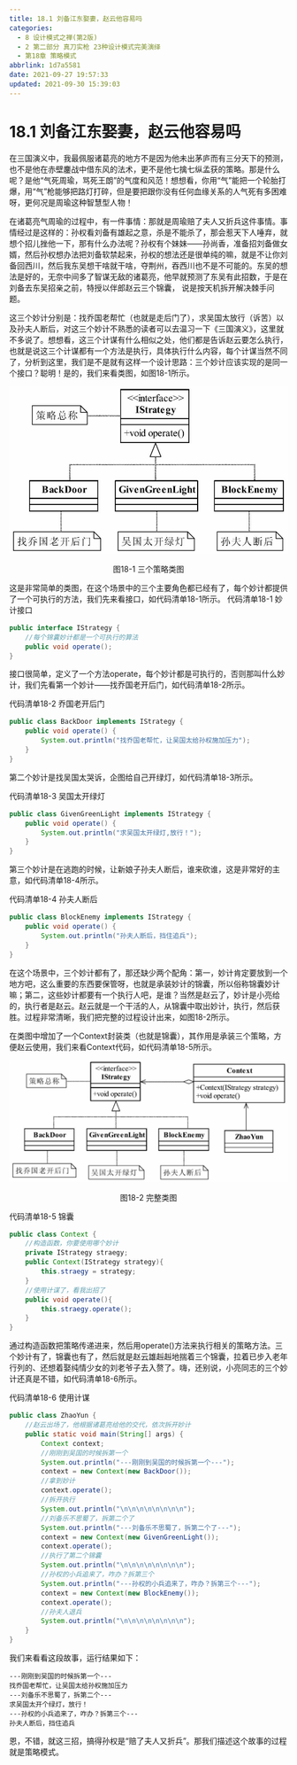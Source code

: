```yaml
---
title: 18.1 刘备江东娶妻，赵云他容易吗
categories:
  - 8 设计模式之禅(第2版)
  - 2 第二部分 真刀实枪 23种设计模式完美演绎
  - 第18章 策略模式
abbrlink: 1d7a5581
date: 2021-09-27 19:57:33
updated: 2021-09-30 15:39:03
---
```

# 18.1 刘备江东娶妻，赵云他容易吗
在三国演义中，我最佩服诸葛亮的地方不是因为他未出茅庐而有三分天下的预测，也不是他在赤壁鏖战中借东风的法术，更不是他七擒七纵孟获的策略。那是什么呢？是他“气死周瑜，骂死王朗”的气度和风范！想想看，你用“气”能把一个轮胎打爆，用“气”枪能够把路灯打碎，但是要把跟你没有任何血缘关系的人气死有多困难呀，更何况是周瑜这种智慧型人物！

在诸葛亮气周瑜的过程中，有一件事情：那就是周瑜赔了夫人又折兵这件事情。事情经过是这样的：孙权看刘备有雄起之意，杀是不能杀了，那会惹天下人唾弃，就想个招儿挫他一下，那有什么办法呢？孙权有个妹妹——孙尚香，准备招刘备做女婿，然后孙权想办法把刘备软禁起来，孙权的想法还是很单纯的嘛，就是不让你刘备回西川，然后我东吴想干啥就干啥，夺荆州，吞西川也不是不可能的。东吴的想法是好的，无奈中间多了智谋无敌的诸葛亮，他早就预测了东吴有此招数，于是在刘备去东吴招亲之前，特授以伴郎赵云三个锦囊， 说是按天机拆开解决棘手问题。

这三个妙计分别是：找乔国老帮忙（也就是走后门了），求吴国太放行（诉苦）以及孙夫人断后，对这三个妙计不熟悉的读者可以去温习一下《三国演义》，这里就不多说了。想想看，这三个计谋有什么相似之处，他们都是告诉赵云要怎么执行，也就是说这三个计谋都有一个方法是执行，具体执行什么内容，每个计谋当然不同了，分析到这里，我们是不是就有这样一个设计思路：三个妙计应该实现的是同一个接口？聪明！是的，我们来看类图，如图18-1所示。

![image-20210929153056467](https://raw.githubusercontent.com/lanlan2017/images/master/Blog/Sum/20210929153056.png)

<center>图18-1 三个策略类图</center>

这是非常简单的类图，在这个场景中的三个主要角色都已经有了，每个妙计都提供了一个可执行的方法，我们先来看接口，如代码清单18-1所示。
代码清单18-1 妙计接口
```java
public interface IStrategy {
    //每个锦囊妙计都是一个可执行的算法
    public void operate();
}
```
接口很简单，定义了一个方法operate，每个妙计都是可执行的，否则那叫什么妙计，我们先看第一个妙计——找乔国老开后门，如代码清单18-2所示。

代码清单18-2 乔国老开后门
```java
public class BackDoor implements IStrategy {
    public void operate() {
        System.out.println("找乔国老帮忙，让吴国太给孙权施加压力");
    }
}
```
第二个妙计是找吴国太哭诉，企图给自己开绿灯，如代码清单18-3所示。

代码清单18-3 吴国太开绿灯
```java
public class GivenGreenLight implements IStrategy {
    public void operate() {
        System.out.println("求吴国太开绿灯,放行！");
    }
}
```
第三个妙计是在逃跑的时候，让新娘子孙夫人断后，谁来砍谁，这是非常好的主意，如代码清单18-4所示。

代码清单18-4 孙夫人断后
```java
public class BlockEnemy implements IStrategy {
    public void operate() {
        System.out.println("孙夫人断后，挡住追兵");
    }
}
```
在这个场景中，三个妙计都有了，那还缺少两个配角：第一，妙计肯定要放到一个地方吧，这么重要的东西要保管呀，也就是承装妙计的锦囊，所以俗称锦囊妙计嘛；第二，这些妙计都要有一个执行人吧，是谁？当然是赵云了，妙计是小亮给的，执行者是赵云。赵云就是一个干活的人，从锦囊中取出妙计，执行，然后获胜。过程非常清晰，我们把完整的过程设计出来，如图18-2所示。

在类图中增加了一个Context封装类（也就是锦囊），其作用是承装三个策略，方便赵云使用，我们来看Context代码，如代码清单18-5所示。

![image-20210929153357624](https://raw.githubusercontent.com/lanlan2017/images/master/Blog/Sum/20210929153357.png)

<center>图18-2 完整类图</center>

代码清单18-5 锦囊
```java
public class Context {
    //构造函数，你要使用哪个妙计
    private IStrategy straegy;
    public Context(IStrategy strategy){
        this.straegy = strategy;
    }
    //使用计谋了，看我出招了
    public void operate(){
        this.straegy.operate();
    }
}
```
通过构造函数把策略传递进来，然后用operate()方法来执行相关的策略方法。三个妙计有了，锦囊也有了，然后就是赵云雄赳赳地揣着三个锦囊，拉着已步入老年行列的、还想着娶纯情少女的刘老爷子去入赘了。嗨，还别说，小亮同志的三个妙计还真是不错，如代码清单18-6所示。

代码清单18-6 使用计谋
```java
public class ZhaoYun {
    //赵云出场了，他根据诸葛亮给他的交代，依次拆开妙计
    public static void main(String[] args) {
        Context context;
        //刚刚到吴国的时候拆第一个
        System.out.println("---刚刚到吴国的时候拆第一个---");
        context = new Context(new BackDoor());
        //拿到妙计
        context.operate();
        //拆开执行
        System.out.println("\n\n\n\n\n\n\n\n");
        //刘备乐不思蜀了，拆第二个了
        System.out.println("---刘备乐不思蜀了，拆第二个了---");
        context = new Context(new GivenGreenLight());
        context.operate();
        //执行了第二个锦囊
        System.out.println("\n\n\n\n\n\n\n\n");
        //孙权的小兵追来了，咋办？拆第三个
        System.out.println("---孙权的小兵追来了，咋办？拆第三个---");
        context = new Context(new BlockEnemy());
        context.operate();
        //孙夫人退兵
        System.out.println("\n\n\n\n\n\n\n\n");
    }
}
```
我们来看看这段故事，运行结果如下：
```
---刚刚到吴国的时候拆第一个--- 
找乔国老帮忙，让吴国太给孙权施加压力 
---刘备乐不思蜀了，拆第二个--- 
求吴国太开个绿灯，放行！ 
---孙权的小兵追来了，咋办？拆第三个--- 
孙夫人断后，挡住追兵
```
恩，不错，就这三招，搞得孙权是“赔了夫人又折兵”。那我们描述这个故事的过程就是策略模式。

